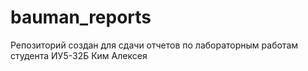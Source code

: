 # bauman_reports
Репозиторий создан для сдачи отчетов по лабораторным работам студента ИУ5-32Б Ким Алексея
